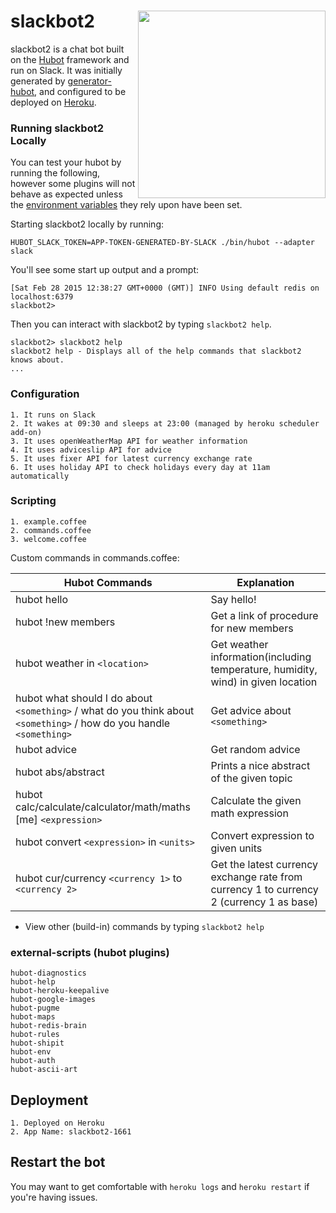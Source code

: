 # slackbot2 <img src="https://asobi-works.com/wp-content/uploads/2017/02/hubot.jpg" width="300" align="right">

slackbot2 is a chat bot built on the [Hubot][hubot] framework and run on Slack. It was
initially generated by [generator-hubot][generator-hubot], and configured to be
deployed on [Heroku][heroku].



[heroku]: http://www.heroku.com
[hubot]: http://hubot.github.com
[generator-hubot]: https://github.com/github/generator-hubot

### Running slackbot2 Locally

You can test your hubot by running the following, however some plugins will not
behave as expected unless the [environment variables](#configuration) they rely
upon have been set.

Starting slackbot2 locally by running:
	
    HUBOT_SLACK_TOKEN=APP-TOKEN-GENERATED-BY-SLACK ./bin/hubot --adapter slack
	
You'll see some start up output and a prompt:

    [Sat Feb 28 2015 12:38:27 GMT+0000 (GMT)] INFO Using default redis on localhost:6379
    slackbot2>

Then you can interact with slackbot2 by typing `slackbot2 help`.

    slackbot2> slackbot2 help
    slackbot2 help - Displays all of the help commands that slackbot2 knows about.
    ...

### Configuration

	1. It runs on Slack
	2. It wakes at 09:30 and sleeps at 23:00 (managed by heroku scheduler add-on)
	3. It uses openWeatherMap API for weather information
	4. It uses adviceslip API for advice
	5. It uses fixer API for latest currency exchange rate
	6. It uses holiday API to check holidays every day at 11am automatically

### Scripting

	1. example.coffee
	2. commands.coffee
	3. welcome.coffee
	
Custom commands in commands.coffee:

Hubot Commands | Explanation
-------------- | -----------
hubot hello | Say hello!
hubot !new members | Get a link of procedure for new members
hubot weather in `<location>` | Get weather information(including temperature, humidity, wind) in given location
hubot what should I do about `<something>` / what do you think about `<something>` / how do you handle `<something>` | Get advice about `<something>`   
hubot advice | Get random advice 
hubot abs/abstract | Prints a nice abstract of the given topic
hubot calc/calculate/calculator/math/maths [me] `<expression>` | Calculate the given math expression
hubot convert `<expression>` in `<units>` | Convert expression to given units
hubot cur/currency `<currency 1>` to `<currency 2>` | Get the latest currency exchange rate from currency 1 to currency 2 (currency 1 as base)

* View other (build-in) commands by typing `slackbot2 help`	

### external-scripts (hubot plugins)

	hubot-diagnostics
	hubot-help
	hubot-heroku-keepalive
	hubot-google-images
	hubot-pugme
	hubot-maps
	hubot-redis-brain
	hubot-rules
	hubot-shipit
	hubot-env
	hubot-auth
	hubot-ascii-art

## Deployment

	1. Deployed on Heroku
	2. App Name: slackbot2-1661

## Restart the bot

You may want to get comfortable with `heroku logs` and `heroku restart` if
you're having issues.
